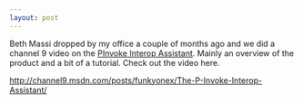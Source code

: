```yaml
---
layout: post
---
```

Beth Massi dropped by my office a couple of months ago and we did a channel 9
video on the [PInvoke Interop Assistant](http://www.codeplex.com/clrinterop).
Mainly an overview of the product and a bit of a tutorial. Check out the
video here.

<http://channel9.msdn.com/posts/funkyonex/The-P-Invoke-Interop-Assistant/>

